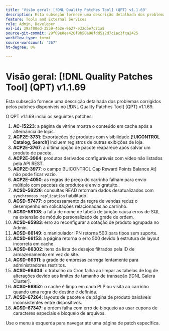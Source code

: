 ```yaml
---
title: 'Visão geral: [!DNL Quality Patches Tool] (QPT) v1.1.69'
description: Esta subseção fornece uma descrição detalhada dos problemas corrigidos pelos patches disponíveis no  [!DNL Quality Patches Tool] (QPT) v1.1.69.
feature: Tools and External Services
role: Admin, Developer
exl-id: 39af00ed-3559-462e-9627-e32d6e7c71a8
source-git-commit: 29f09e0ee426f9b58a98fdd512d7c1ac3fca2425
workflow-type: tm+mt
source-wordcount: '267'
ht-degree: 0%

---
```


# Visão geral: [!DNL Quality Patches Tool] (QPT) v1.1.69

Esta subseção fornece uma descrição detalhada dos problemas corrigidos pelos patches disponíveis no [!DNL Quality Patches Tool] (QPT) v1.1.69.

O QPT v1.1.69 inclui os seguintes patches:
1. **AC-15223**: a página de vitrine mostra o conteúdo em cache após a alternância de lojas.
1. **ACP2E-3731**: Exportações de produtos com visibilidade **[!UICONTROL Catalog, Search]** incluem registros de outras exibições de loja.
1. **ACP2E-3767**: a última opção de pacote reaparece após salvar um produto de pacote.
1. **ACP2E-3964**: produtos derivados configuráveis com vídeo não listados pela API REST.
1. **ACP2E-3977**: o campo [!UICONTROL Cap Reward Points Balance At] não pode ficar vazio.
1. **ACP2E-4050**: as regras de preço do carrinho falham para envio múltiplo com pacotes de produtos e envio gratuito.
1. **ACSD-56226**: consultas READ retornam dados desatualizados com `synchronous_replication` habilitado.
1. **ACSD-57477**: o processamento da regra de vendas reduz o desempenho em solicitações relacionadas ao carrinho.
1. **ACSD-58108**: a falta de nome de tabela de junção causa erros de SQL na extensão de módulo personalizado de grade de ordem.
1. **ACSD-65983**: erro ao reconfigurar a cotação de produto agrupada no Admin.
1. **ACSD-66149**: o manipulador IPN retorna 500 para tipos sem suporte.
1. **ACSD-66153**: a página retorna o erro 500 devido à estrutura de layout incorreta em cache.
1. **ACSD-66302**: itens da lista de desejos filtrados pela ID de armazenamento em vez do site.
1. **ACSD-66311**: a grade de empresas carrega lentamente para administradores restritos.
1. **ACSD-66404**: o trabalho do Cron falha ao limpar as tabelas de log de alterações devido aos limites de tamanho de transação [!DNL Galera Cluster].
1. **ACSD-66952**: o cache é limpo em cada PLP ou visita ao carrinho quando uma regra de destino é definida.
1. **ACSD-67264**: layouts de pacote e de página de produto baixáveis inconsistentes entre dispositivos.
1. **ACSD-67347**: a ordem falha com erro de bloqueio ao usar cupons de caracteres especiais e bloqueio de arquivos.

Use o menu à esquerda para navegar até uma página de patch específica.
